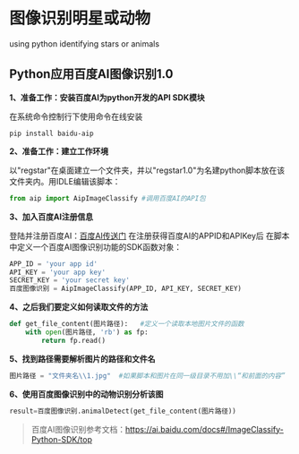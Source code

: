 # 图像识别明星或动物
using python identifying stars or animals

## Python应用百度AI图像识别1.0

****1、准备工作：安装百度AI为python开发的API SDK模块****

在系统命令控制行下使用命令在线安装
```
pip install baidu-aip 
```

****2、准备工作：建立工作环境****

以"regstar"在桌面建立一个文件夹，并以"regstar1.0"为名建python脚本放在该文件夹内。用IDLE编辑该脚本：
```python
from aip import AipImageClassify #调用百度AI的API包
```

****3、加入百度AI注册信息****


登陆并注册百度AI：[百度AI传送门](http://ai.baidu.com/?track=cp:aipinzhuan%7Cpf:pc%7Cpp:AIpingtai%7Cpu:title%7Cci:%7Ckw:10005792)
在注册获得百度AI的APPID和APIKey后
在脚本中定义一个百度AI图像识别功能的SDK函数对象：

```python
APP_ID = 'your app id'
API_KEY = 'your app key'
SECRET_KEY = 'your secret key'
百度图像识别 = AipImageClassify(APP_ID, API_KEY, SECRET_KEY)
```

****4、之后我们要定义如何读取文件的方法****


```python
def get_file_content(图片路径):   #定义一个读取本地图片文件的函数
    with open(图片路径, 'rb') as fp:
        return fp.read()
```

****5、找到路径需要解析图片的路径和文件名****

```python
图片路径 = "文件夹名\\1.jpg"  #如果脚本和图片在同一级目录不用加\\“和前面的内容”
```

****6、使用百度图像识别中的动物识别分析该图****

```python
result=百度图像识别.animalDetect(get_file_content(图片路径))
```

> 百度AI图像识别参考文档：https://ai.baidu.com/docs#/ImageClassify-Python-SDK/top
